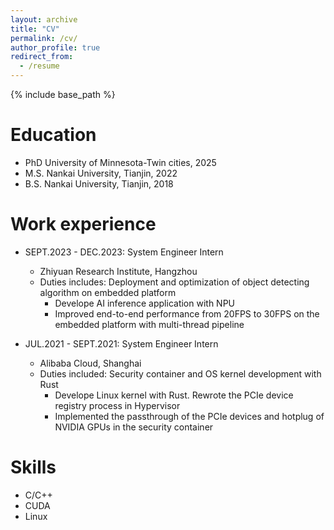 ```yaml
---
layout: archive
title: "CV"
permalink: /cv/
author_profile: true
redirect_from:
  - /resume
---
```


{% include base_path %}

Education
======
* PhD   University of Minnesota-Twin cities,  2025
* M.S.  Nankai University, Tianjin,  2022
* B.S.  Nankai University, Tianjin,  2018

Work experience
======
* SEPT.2023 - DEC.2023: System Engineer Intern
  * Zhiyuan Research Institute, Hangzhou
  * Duties includes: Deployment and optimization of object detecting algorithm on embedded platform
    * Develope AI inference application with NPU
    * Improved end-to-end performance from 20FPS to 30FPS on the embedded platform with multi-thread pipeline

* JUL.2021 - SEPT.2021: System Engineer Intern
  * Alibaba Cloud, Shanghai
  * Duties included: Security container and OS kernel development with Rust
    * Develope Linux kernel with Rust. Rewrote the PCIe device registry process in Hypervisor
    * Implemented the passthrough of the PCIe devices and hotplug of NVIDIA GPUs in the security container
  
Skills
======
* C/C++
* CUDA
* Linux


  

